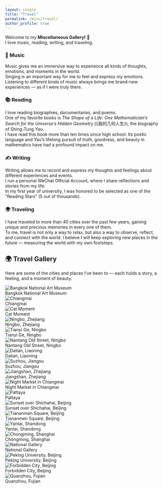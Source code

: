 ```yaml
---
layout: single
title: "Travel"
permalink: /misc/travel/
author_profile: true
---
```


Welcome to my **Miscellaneous Gallery!** 🌸  
I love music, reading, writing, and traveling.

### 🎵 Music  
Music gives me an immersive way to experience all kinds of thoughts, emotions, and moments in the world.  
Singing is an important way for me to feel and express my emotions.  
Listening to different kinds of music always brings me brand-new experiences — as if I were truly there.

### 📚 Reading  
I love reading biographies, documentaries, and poems.  
One of my favorite books is *The Shape of a Life: One Mathematician’s Search for the Universe’s Hidden Geometry* (《我的几何人生》), the biography of Shing-Tung Yau.  
I have read this book more than ten times since high school. Its poetic language and Yau’s lifelong pursuit of truth, goodness, and beauty in mathematics have had a profound impact on me.

### ✍️ Writing  
Writing allows me to record and express my thoughts and feelings about different experiences and events.  
I run a personal WeChat Official Account, where I share reflections and stories from my life.  
In my first year of university, I was honored to be selected as one of the “Reading Stars” (5 out of thousands).

### 🌍 Traveling  
I have traveled to more than 40 cities over the past few years, gaining unique and precious memories in every one of them.  
To me, travel is not only a way to relax, but also a way to observe, reflect, and connect with the world. I believe I will keep exploring new places in the future — measuring the world with my own footsteps.

<section id="travel">
  <h2>🌍 Travel Gallery</h2>
  <p>Here are some of the cities and places I’ve been to — each holds a story, a feeling, and a moment of beauty.</p>


<div class="photo-wall">
  <div class="photo-item">
    <img src="/_misc/travel/bangkok.jpg" alt="Bangkok National Art Museum">
    <div class="photo-caption">Bangkok National Art Museum</div>
  </div>

  <div class="photo-item">
    <img src="/_misc/travel/chiangmai.jpg" alt="Chiangmai">
    <div class="photo-caption">Chiangmai</div>
  </div>

  <div class="photo-item">
    <img src="/_misc/travel/cat.jpg" alt="Cat Moment">
    <div class="photo-caption">Cat Moment</div>
  </div>

  <div class="photo-item">
    <img src="/_misc/travel/ningbo.jpg" alt="Ningbo, Zhejiang">
    <div class="photo-caption">Ningbo, Zhejiang</div>
  </div>

  <div class="photo-item">
    <img src="/_misc/travel/tianyige.jpg" alt="Tianyi Ge, Ningbo">
    <div class="photo-caption">Tianyi Ge, Ningbo</div>
  </div>

  <div class="photo-item">
    <img src="/_misc/travel/nantang_laojie.jpg" alt="Nantang Old Street, Ningbo">
    <div class="photo-caption">Nantang Old Street, Ningbo</div>
  </div>

  <div class="photo-item">
    <img src="/_misc/travel/dalian.jpg" alt="Dalian, Liaoning">
    <div class="photo-caption">Dalian, Liaoning</div>
  </div>

  <div class="photo-item">
    <img src="/_misc/travel/suzhou.jpg" alt="Suzhou, Jiangsu">
    <div class="photo-caption">Suzhou, Jiangsu</div>
  </div>

  <div class="photo-item">
    <img src="/_misc/travel/jiangshan.jpg" alt="Jiangshan, Zhejiang">
    <div class="photo-caption">Jiangshan, Zhejiang</div>
  </div>

  <div class="photo-item">
    <img src="/_misc/travel/nightmarket.jpg" alt="Night Market in Chiangmai">
    <div class="photo-caption">Night Market in Chiangmai</div>
  </div>

  <div class="photo-item">
    <img src="/_misc/travel/pattaya.jpg" alt="Pattaya">
    <div class="photo-caption">Pattaya</div>
  </div>

  <div class="photo-item">
    <img src="/_misc/travel/shichahai.jpg" alt="Sunset over Shichahai, Beijing">
    <div class="photo-caption">Sunset over Shichahai, Beijing</div>
  </div>

  <div class="photo-item">
    <img src="/_misc/travel/tiananmen.jpg" alt="Tiananmen Square, Beijing">
    <div class="photo-caption">Tiananmen Square, Beijing</div>
  </div>

  <div class="photo-item">
    <img src="/_misc/travel/yantai.jpg" alt="Yantai, Shandong">
    <div class="photo-caption">Yantai, Shandong</div>
  </div>

  <div class="photo-item">
    <img src="/_misc/travel/chongming.jpg" alt="Chongming, Shanghai">
    <div class="photo-caption">Chongming, Shanghai</div>
  </div>

  <div class="photo-item">
    <img src="/_misc/travel/national_gallery.jpg" alt="National Gallery">
    <div class="photo-caption">National Gallery</div>
  </div>

  <div class="photo-item">
    <img src="/_misc/travel/pku.jpg" alt="Peking University, Beijing">
    <div class="photo-caption">Peking University, Beijing</div>
  </div>

  <div class="photo-item">
    <img src="/_misc/travel/gugong.jpg" alt="Forbidden City, Beijing">
    <div class="photo-caption">Forbidden City, Beijing</div>
  </div>

  <div class="photo-item">
    <img src="/_misc/travel/quanzhou.jpg" alt="Quanzhou, Fujian">
    <div class="photo-caption">Quanzhou, Fujian</div>
  </div>
</div>
